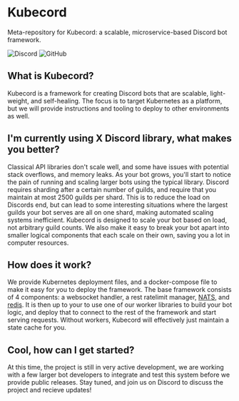 # Kubecord
Meta-repository for Kubecord: a scalable, microservice-based Discord bot framework.

![Discord](https://img.shields.io/discord/546429690198622219.svg)
![GitHub](https://img.shields.io/github/license/kubecord/Kubecord.svg)

## What is Kubecord?
Kubecord is a framework for creating Discord bots that are scalable, light-weight, and self-healing.  The focus is to target Kubernetes as a platform, but we will provide instructions and tooling to deploy to other environments as well.

## I'm currently using X Discord library, what makes you better?
Classical API libraries don't scale well, and some have issues with potential stack overflows, and memory leaks.  As your bot grows, you'll start to notice the pain of running and scaling larger bots using the typical library.  Discord requires sharding after a certain number of guilds, and require that you maintain at most 2500 guilds per shard.  This is to reduce the load on Discords end, but can lead to some interesting situations where the largest guilds your bot serves are all on one shard, making automated scaling systems inefficient.  Kubecord is designed to scale your bot based on load, not arbitrary guild counts.  We also make it easy to break your bot apart into smaller logical components that each scale on their own, saving you a lot in computer resources.

## How does it work?
We provide Kubernetes deployment files, and a docker-compose file to make it easy for you to deploy the framework.  The base framework consists of 4 components: a websocket handler, a rest ratelimit manager, [NATS](https://nats.io), and [redis](https://redis.io).  It is then up to your to use one of our worker libraries to build your bot logic, and deploy that to connect to the rest of the framework and start serving requests.  Without workers, Kubecord will effectively just maintain a state cache for you.

## Cool, how can I get started?
At this time, the project is still in very active development, we are working with a few larger bot developers to integrate and test this system before we provide public releases. Stay tuned, and join us on Discord to discuss the project and recieve updates!
